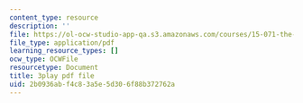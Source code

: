 ```yaml
---
content_type: resource
description: ''
file: https://ol-ocw-studio-app-qa.s3.amazonaws.com/courses/15-071-the-analytics-edge-spring-2017/2b0936abf4c83a5e5d306f88b372762a_R8SQafbqR1w.pdf
file_type: application/pdf
learning_resource_types: []
ocw_type: OCWFile
resourcetype: Document
title: 3play pdf file
uid: 2b0936ab-f4c8-3a5e-5d30-6f88b372762a
---
```

